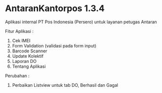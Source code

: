 # AntaranKantorpos 1.3.4

Aplikasi internal PT Pos Indonesia (Persero) untuk layanan petugas Antaran  

Fitur Aplikasi :  
1. Cek IMEI  
2. Form Validation (validasi pada form input)  
3. Barcode Scanner  
4. Update Kolektif  
5. Laporan DO  
6. Tentang Aplikasi

Perubahan :  
1. Perbaikan Listview untuk tab DO, Berhasil dan Gagal


